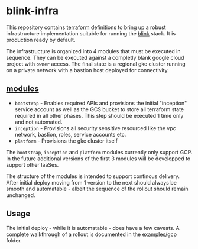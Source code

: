 # blink-infra

This repository contains [terraform](https://www.terraform.io) definitions to bring up a robust infrastructure implementation suitable for running the [blink](https://github.com/GaloyMoney/blink) stack.
It is production ready by default.

The infrastructure is organized into 4 modules that must be executed in sequence.
They can be executed against a completly blank google cloud project with `owner` access.
The final state is a regional gke cluster running on a private network with a bastion host deployed for connectivity.

## [modules](./modules)

- `bootstrap` - Enables required APIs and provisions the initial "inception" service account as well as the GCS bucket to store all terraform state required in all other phases. This step should be executed 1 time only and not automated.
- `inception` - Provisions all security sensitive resourced like the vpc network, bastion, roles, service accounts etc.
- `platform` - Provisions the gke cluster itself

The `bootstrap`, `inception` and `platform` modules currently only support GCP.
In the future additional versions of the first 3 modules will be developped to support other IaaSes.

The structure of the modules is intended to support continous delivery.
After initial deploy moving from 1 version to the next should always be smooth and automatable - albeit the sequence of the rollout should remain unchanged.

## Usage

The initial deploy - while it is automatable - does have a few caveats.
A complete walkthrough of a rollout is documented in the [examples/gcp](./examples/gcp) folder.
